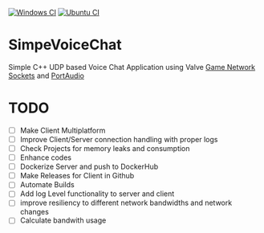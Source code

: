 
[![Windows CI](https://github.com/AminSojoudi/SimpeVoiceChat/actions/workflows/cmake-windows-platform.yml/badge.svg?branch=main)](https://github.com/AminSojoudi/SimpeVoiceChat/actions/workflows/cmake-windows-platform.yml)
[![Ubuntu CI](https://github.com/AminSojoudi/SimpeVoiceChat/actions/workflows/cmake-ubuntu-platform.yml/badge.svg?branch=main)](https://github.com/AminSojoudi/SimpeVoiceChat/actions/workflows/cmake-ubuntu-platform.yml)
# SimpeVoiceChat
Simple C++ UDP based Voice Chat Application using Valve [Game Network Sockets](https://github.com/ValveSoftware/GameNetworkingSockets) and [PortAudio](https://github.com/PortAudio/portaudio)

# TODO
- [ ] Make Client Multiplatform
- [ ] Improve Client/Server connection handling with proper logs
- [ ] Check Projects for memory leaks and consumption
- [ ] Enhance codes
- [ ] Dockerize Server and push to DockerHub
- [ ] Make Releases for Client in Github
- [ ] Automate Builds
- [ ] Add log Level functionality to server and client 
- [ ] improve resiliency to different network bandwidths and network changes
- [ ] Calculate bandwith usage
